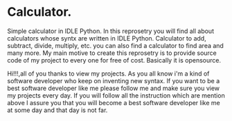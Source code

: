 # Calculator.
Simple calculator in IDLE Python.
In this reprosetry you will find all about calculators whose syntx are written in IDLE Python.
Calculator to add, subtract, divide, multiply, etc. you can also find a calculator to find area and many more.
My main motive to create this reprosetry is to provide source code of my project to every one for free of cost.
Basically it is opensource.

Hi!!!,all of you thanks to view my projects.
As you all know i'm a kind of software developer who keep on inventing new syntax.
If you want to be a best software developer like me please follow me and make sure you view my projects every day.
If you will follow all the instruction which are mention above I assure you that you will become a best software developer like me at
some day and that day is not far.
